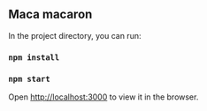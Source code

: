 ## Maca macaron

In the project directory, you can run:
### `npm install`
### `npm start`

Open [http://localhost:3000](http://localhost:3000) to view it in the browser.

